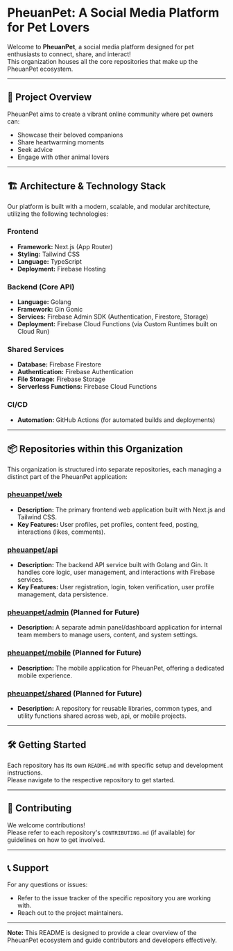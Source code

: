 # PheuanPet: A Social Media Platform for Pet Lovers

Welcome to **PheuanPet**, a social media platform designed for pet enthusiasts to connect, share, and interact!  
This organization houses all the core repositories that make up the PheuanPet ecosystem.

---

## 🚀 Project Overview

PheuanPet aims to create a vibrant online community where pet owners can:

- Showcase their beloved companions
- Share heartwarming moments
- Seek advice
- Engage with other animal lovers

---

## 🏗️ Architecture & Technology Stack

Our platform is built with a modern, scalable, and modular architecture, utilizing the following technologies:

### **Frontend**

- **Framework:** Next.js (App Router)
- **Styling:** Tailwind CSS
- **Language:** TypeScript
- **Deployment:** Firebase Hosting

### **Backend (Core API)**

- **Language:** Golang
- **Framework:** Gin Gonic
- **Services:** Firebase Admin SDK (Authentication, Firestore, Storage)
- **Deployment:** Firebase Cloud Functions (via Custom Runtimes built on Cloud Run)

### **Shared Services**

- **Database:** Firebase Firestore
- **Authentication:** Firebase Authentication
- **File Storage:** Firebase Storage
- **Serverless Functions:** Firebase Cloud Functions

### **CI/CD**

- **Automation:** GitHub Actions (for automated builds and deployments)

---

## 📦 Repositories within this Organization

This organization is structured into separate repositories, each managing a distinct part of the PheuanPet application:

### **[pheuanpet/web](https://github.com/pheuanpet/web)**

- **Description:** The primary frontend web application built with Next.js and Tailwind CSS.
- **Key Features:** User profiles, pet profiles, content feed, posting, interactions (likes, comments).

### **[pheuanpet/api](https://github.com/pheuanpet/api)**

- **Description:** The backend API service built with Golang and Gin. It handles core logic, user management, and interactions with Firebase services.
- **Key Features:** User registration, login, token verification, user profile management, data persistence.

### **[pheuanpet/admin](https://github.com/pheuanpet/admin) (Planned for Future)**

- **Description:** A separate admin panel/dashboard application for internal team members to manage users, content, and system settings.

### **[pheuanpet/mobile](https://github.com/pheuanpet/mobile) (Planned for Future)**

- **Description:** The mobile application for PheuanPet, offering a dedicated mobile experience.

### **[pheuanpet/shared](https://github.com/pheuanpet/shared) (Planned for Future)**

- **Description:** A repository for reusable libraries, common types, and utility functions shared across web, api, or mobile projects.

---

## 🛠️ Getting Started

Each repository has its own `README.md` with specific setup and development instructions.  
Please navigate to the respective repository to get started.

---

## 🤝 Contributing

We welcome contributions!  
Please refer to each repository's `CONTRIBUTING.md` (if available) for guidelines on how to get involved.

---

## 📞 Support

For any questions or issues:

- Refer to the issue tracker of the specific repository you are working with.
- Reach out to the project maintainers.

---

**Note:** This README is designed to provide a clear overview of the PheuanPet ecosystem and guide contributors and developers effectively.
